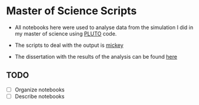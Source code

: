 # Master of Science Scripts

- All notebooks here were used to analyse data from the simulation I did in my master of science using [PLUTO](http://plutocode.ph.unito.it/) code.

- The scripts to deal with the output is [mickey](https://bitbucket.org/nemmen/mickey/src/master/)

- The dissertation with the results of the analysis can be found [here](https://www.teses.usp.br/teses/disponiveis/14/14131/tde-14052020-172856/pt-br.php)

## TODO
- [ ] Organize notebooks
- [ ] Describe notebooks

